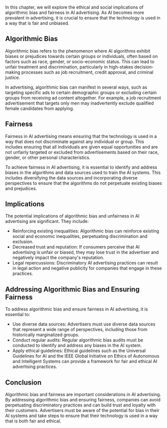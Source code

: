 
In this chapter, we will explore the ethical and social implications of algorithmic bias and fairness in AI advertising. As AI becomes more prevalent in advertising, it is crucial to ensure that the technology is used in a way that is fair and unbiased.

Algorithmic Bias
----------------

Algorithmic bias refers to the phenomenon where AI algorithms exhibit biases or prejudices towards certain groups or individuals, often based on factors such as race, gender, or socio-economic status. This can lead to unfair treatment and discrimination, particularly in high-stakes decision-making processes such as job recruitment, credit approval, and criminal justice.

In advertising, algorithmic bias can manifest in several ways, such as targeting specific ads to certain demographic groups or excluding certain groups from receiving ad content altogether. For example, a job recruitment advertisement that targets only men may inadvertently exclude qualified female candidates from applying.

Fairness
--------

Fairness in AI advertising means ensuring that the technology is used in a way that does not discriminate against any individual or group. This includes ensuring that all individuals are given equal opportunities and are not unfairly targeted or excluded from advertisements based on their race, gender, or other personal characteristics.

To achieve fairness in AI advertising, it is essential to identify and address biases in the algorithms and data sources used to train the AI systems. This includes diversifying the data sources and incorporating diverse perspectives to ensure that the algorithms do not perpetuate existing biases and prejudices.

Implications
------------

The potential implications of algorithmic bias and unfairness in AI advertising are significant. They include:

* Reinforcing existing inequalities: Algorithmic bias can reinforce existing social and economic inequalities, perpetuating discrimination and exclusion.
* Decreased trust and reputation: If consumers perceive that AI advertising is unfair or biased, they may lose trust in the advertiser and negatively impact the company's reputation.
* Legal repercussions: Discriminatory AI advertising practices can result in legal action and negative publicity for companies that engage in these practices.

Addressing Algorithmic Bias and Ensuring Fairness
-------------------------------------------------

To address algorithmic bias and ensure fairness in AI advertising, it is essential to:

* Use diverse data sources: Advertisers must use diverse data sources that represent a wide range of perspectives, including those from historically marginalized groups.
* Conduct regular audits: Regular algorithmic bias audits must be conducted to identify and address any biases in the AI system.
* Apply ethical guidelines: Ethical guidelines such as the Universal Guidelines for AI and the IEEE Global Initiative on Ethics of Autonomous and Intelligent Systems can provide a framework for fair and ethical AI advertising practices.

Conclusion
----------

Algorithmic bias and fairness are important considerations in AI advertising. By addressing algorithmic bias and ensuring fairness, companies can avoid perpetuating discriminatory practices and can build trust and loyalty with their customers. Advertisers must be aware of the potential for bias in their AI systems and take steps to ensure that their technology is used in a way that is both fair and ethical.
